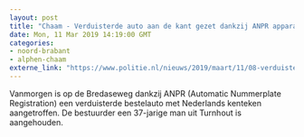 ```yaml
---
layout: post
title: "Chaam - Verduisterde auto aan de kant gezet dankzij ANPR apparatuur"
date: Mon, 11 Mar 2019 14:19:00 GMT
categories: 
- noord-brabant 
- alphen-chaam 
externe_link: "https://www.politie.nl/nieuws/2019/maart/11/08-verduisterde-auto-aan-de-kant-gezet-dankzij-anpr-apparatuur.html"
---
```


Vanmorgen is op de Bredaseweg dankzij ANPR (Automatic Nummerplate Registration) een verduisterde bestelauto met Nederlands kenteken aangetroffen. De bestuurder een 37-jarige man uit Turnhout is aangehouden.
